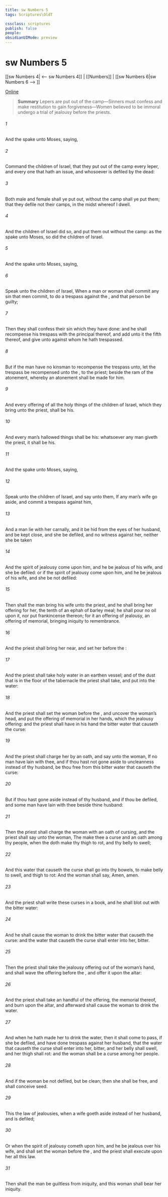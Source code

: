 ```yaml
---
title: sw Numbers 5
tags: Scriptures\OldT

cssclass: scriptures
publish: false
people:
obsidianUIMode: preview
---
```


# sw Numbers 5
[[sw Numbers 4| <-- sw Numbers 4]] | [[Numbers]] | [[sw Numbers 6|sw Numbers 6 --> ]]

[Online](https://churchofjesuschrist.org/study/scriptures/ot/num/5?lang=eng)

> __Summary__
Lepers are put out of the camp—Sinners must confess and make restitution to gain forgiveness—Women believed to be immoral undergo a trial of jealousy before the priests.

###### 1 
And the  spake unto Moses, saying,

###### 2 
Command the children of Israel, that they put out of the camp every leper, and every one that hath an issue, and whosoever is defiled by the dead:

###### 3 
Both male and female shall ye put out, without the camp shall ye put them; that they defile not their camps, in the midst whereof I dwell.

###### 4 
And the children of Israel did so, and put them out without the camp: as the  spake unto Moses, so did the children of Israel.

###### 5 
And the  spake unto Moses, saying,

###### 6 
Speak unto the children of Israel, When a man or woman shall commit any sin that men commit, to do a trespass against the , and that person be guilty;

###### 7 
Then they shall confess their sin which they have done: and he shall recompense his trespass with the principal thereof, and add unto it the fifth  thereof, and give  unto  against whom he hath trespassed.

###### 8 
But if the man have no kinsman to recompense the trespass unto, let the trespass be recompensed unto the ,  to the priest; beside the ram of the atonement, whereby an atonement shall be made for him.

###### 9 
And every offering of all the holy things of the children of Israel, which they bring unto the priest, shall be his.

###### 10 
And every man’s hallowed things shall be his: whatsoever any man giveth the priest, it shall be his.

###### 11 
And the  spake unto Moses, saying,

###### 12 
Speak unto the children of Israel, and say unto them, If any man’s wife go aside, and commit a trespass against him,

###### 13 
And a man lie with her carnally, and it be hid from the eyes of her husband, and be kept close, and she be defiled, and  no witness against her, neither she be taken 

###### 14 
And the spirit of jealousy come upon him, and he be jealous of his wife, and she be defiled: or if the spirit of jealousy come upon him, and he be jealous of his wife, and she be not defiled:

###### 15 
Then shall the man bring his wife unto the priest, and he shall bring her offering for her, the tenth  of an ephah of barley meal; he shall pour no oil upon it, nor put frankincense thereon; for it  an offering of jealousy, an offering of memorial, bringing iniquity to remembrance.

###### 16 
And the priest shall bring her near, and set her before the :

###### 17 
And the priest shall take holy water in an earthen vessel; and of the dust that is in the floor of the tabernacle the priest shall take, and put  into the water:

###### 18 
And the priest shall set the woman before the , and uncover the woman’s head, and put the offering of memorial in her hands, which  the jealousy offering: and the priest shall have in his hand the bitter water that causeth the curse:

###### 19 
And the priest shall charge her by an oath, and say unto the woman, If no man have lain with thee, and if thou hast not gone aside to uncleanness  instead of thy husband, be thou free from this bitter water that causeth the curse:

###### 20 
But if thou hast gone aside  instead of thy husband, and if thou be defiled, and some man have lain with thee beside thine husband:

###### 21 
Then the priest shall charge the woman with an oath of cursing, and the priest shall say unto the woman, The  make thee a curse and an oath among thy people, when the  doth make thy thigh to rot, and thy belly to swell;

###### 22 
And this water that causeth the curse shall go into thy bowels, to make  belly to swell, and  thigh to rot: And the woman shall say, Amen, amen.

###### 23 
And the priest shall write these curses in a book, and he shall blot  out with the bitter water:

###### 24 
And he shall cause the woman to drink the bitter water that causeth the curse: and the water that causeth the curse shall enter into her,  bitter.

###### 25 
Then the priest shall take the jealousy offering out of the woman’s hand, and shall wave the offering before the , and offer it upon the altar:

###### 26 
And the priest shall take an handful of the offering,  the memorial thereof, and burn  upon the altar, and afterward shall cause the woman to drink the water.

###### 27 
And when he hath made her to drink the water, then it shall come to pass,  if she be defiled, and have done trespass against her husband, that the water that causeth the curse shall enter into her,  bitter, and her belly shall swell, and her thigh shall rot: and the woman shall be a curse among her people.

###### 28 
And if the woman be not defiled, but be clean; then she shall be free, and shall conceive seed.

###### 29 
This  the law of jealousies, when a wife goeth aside  instead of her husband, and is defiled;

###### 30 
Or when the spirit of jealousy cometh upon him, and he be jealous over his wife, and shall set the woman before the , and the priest shall execute upon her all this law.

###### 31 
Then shall the man be guiltless from iniquity, and this woman shall bear her iniquity.

